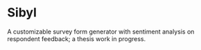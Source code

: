 # Sibyl
A customizable survey form generator with sentiment analysis on respondent feedback; a thesis work in progress.
